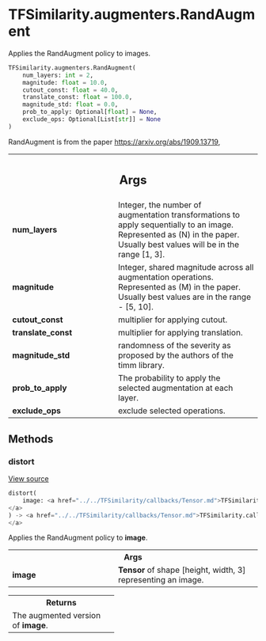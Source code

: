 # TFSimilarity.augmenters.RandAugment





Applies the RandAugment policy to images.

```python
TFSimilarity.augmenters.RandAugment(
    num_layers: int = 2,
    magnitude: float = 10.0,
    cutout_const: float = 40.0,
    translate_const: float = 100.0,
    magnitude_std: float = 0.0,
    prob_to_apply: Optional[float] = None,
    exclude_ops: Optional[List[str]] = None
)
```



<!-- Placeholder for "Used in" -->

RandAugment is from the paper https://arxiv.org/abs/1909.13719,

<!-- Tabular view -->
 <table class="responsive fixed orange">
<colgroup><col width="214px"><col></colgroup>
<tr><th colspan="2"><h2 class="add-link">Args</h2></th></tr>

<tr>
<td>
<b>num_layers</b>
</td>
<td>
Integer, the number of augmentation transformations to apply
sequentially to an image. Represented as (N) in the paper. Usually best
values will be in the range [1, 3].
</td>
</tr><tr>
<td>
<b>magnitude</b>
</td>
<td>
Integer, shared magnitude across all augmentation operations.
Represented as (M) in the paper. Usually best values are in the range
- [5, 10].
</td>
</tr><tr>
<td>
<b>cutout_const</b>
</td>
<td>
multiplier for applying cutout.
</td>
</tr><tr>
<td>
<b>translate_const</b>
</td>
<td>
multiplier for applying translation.
</td>
</tr><tr>
<td>
<b>magnitude_std</b>
</td>
<td>
randomness of the severity as proposed by the authors of
the timm library.
</td>
</tr><tr>
<td>
<b>prob_to_apply</b>
</td>
<td>
The probability to apply the selected augmentation at each
layer.
</td>
</tr><tr>
<td>
<b>exclude_ops</b>
</td>
<td>
exclude selected operations.
</td>
</tr>
</table>



## Methods

<h3 id="distort">distort</h3>

<a target="_blank" href="https://github.com/tensorflow/similarity/blob/master/tensorflow_similarity/augmenters/img_augments.py#L1321-L1386">View source</a>

```python
distort(
    image: <a href="../../TFSimilarity/callbacks/Tensor.md">TFSimilarity.callbacks.Tensor```
</a>
) -> <a href="../../TFSimilarity/callbacks/Tensor.md">TFSimilarity.callbacks.Tensor```
</a>
```


Applies the RandAugment policy to <b>image</b>.


<!-- Tabular view -->
 <table class="responsive fixed orange">
<colgroup><col width="214px"><col></colgroup>
<tr><th colspan="2">Args</th></tr>

<tr>
<td>
<b>image</b>
</td>
<td>
<b>Tensor</b> of shape [height, width, 3] representing an image.
</td>
</tr>
</table>



<!-- Tabular view -->
 <table class="responsive fixed orange">
<colgroup><col width="214px"><col></colgroup>
<tr><th colspan="2">Returns</th></tr>
<tr class="alt">
<td colspan="2">
The augmented version of <b>image</b>.
</td>
</tr>

</table>





